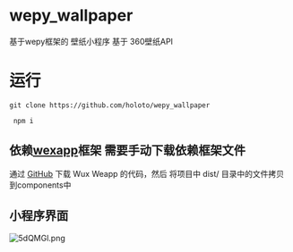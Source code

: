 # wepy_wallpaper
基于wepy框架的 壁纸小程序
基于 360壁纸API
# 运行
`git clone https://github.com/holoto/wepy_wallpaper`

` npm i`
## 依赖[wexapp](https://wux-weapp.github.io/wux-weapp-docs/#/quickstart)框架 需要手动下载依赖框架文件
通过 [GitHub](https://github.com/wux-weapp/wux-weapp/) 下载 Wux Weapp 的代码，然后 将项目中 dist/ 目录中的文件拷贝到components中

## 小程序界面
![5dQMGl.png](https://s1.ax2x.com/2019/01/07/5dQMGl.png)
